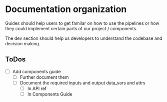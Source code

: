 # Documentation organization

Guides should help users to get familar on how to use the pipelines or how they could implement certain parts of our project / components.

The dev section should help us developers to understand the codebase and decision making.

## ToDos

- [ ] Add components guide
  - [ ] Further document them
  - [ ] Document the required inputs and output data_vars and attrs
    - [ ] In API ref
    - [ ] In Components Guide
